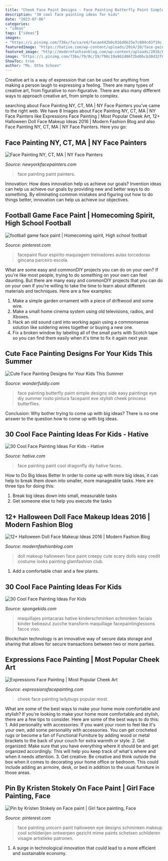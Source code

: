 ```yaml
---
title: "Cheek Face Paint Designs - Face Painting Butterfly Paint Simple Designs Side Easy Paintings Eye Diy Summer Rosto Pintura Facepaint Eve Stylish Cheek Princess Butterflies"
description: "30 cool face painting ideas for kids"
date: "2023-07-06"
categories:
- "ideas"
tags: ["ideas"]
images:
- "https://i.pinimg.com/736x/fa/ca/e4/facae442b0c016d6b25e7c804c03f19c.jpg"
featuredImage: "https://hative.com/wp-content/uploads/2014/10/face-painting-ideas-for-kids/15-diy-dragonfly-face-paint.jpg"
featured_image: "http://modernfashionblog.com/wp-content/uploads/2016/09/12-Halloween-Doll-Face-Makeup-Ideas-2016-3.jpg"
image: "https://i.pinimg.com/736x/79/0c/19/790c19a962d06f2bd0bcb30d32f86ebf.jpg"
ShowToc: true
author: "Ms. Otha Schoen"
---
```



Creative art is a way of expression that can be used for anything from making a person laugh to expressing a feeling. There are many types of creative art, from figurative to non-figurative. There are also many different ways to approach creative art, from simple to complex.

	

		
searching about Face Painting NY, CT, MA | NY Face Painters you've came to the right web. We have 8 Images about Face Painting NY, CT, MA | NY Face Painters like Expressions Face Painting | Most Popular Cheek Art, 12+ Halloween Doll Face Makeup Ideas 2016 | Modern Fashion Blog and also Face Painting NY, CT, MA | NY Face Painters. Here you go:
		
    
## Face Painting NY, CT, MA | NY Face Painters

<img loading=lazy src="http://www.newyorkfacepainters.com/wp-content/uploads/2017/02/Partial_Kitty_face_painting_face_paint_by_vicki_painting_frederick_maryland_virginia_washington_dc_pixie_dust_creation.59201520_large.jpg" onerror="this.onerror=null;this.src='https://tse1.mm.bing.net/th?id=OIP.teRBKmEIUWuCpmCAGl3jgwHaKq&amp;pid=15.1';" alt="Face Painting NY, CT, MA | NY Face Painters">

_Source: newyorkfacepainters.com_

>face painting paint painters. 

	

Innovation: How does innovation help us achieve our goals?
Invention ideas can help us achieve our goals by providing new and better ways to do something. By eliminating common mistakes and figuring out how to do things better, innovation can help us achieve our objectives.

    
## Football Game Face Paint | Homecoming Spirit, High School Football

<img loading=lazy src="https://i.pinimg.com/736x/79/0c/19/790c19a962d06f2bd0bcb30d32f86ebf.jpg" onerror="this.onerror=null;this.src='https://tse2.mm.bing.net/th?id=OIP.o4G7oFYSaX41CuKUdrCVWwHaNK&amp;pid=15.1';" alt="football game face paint | Homecoming spirit, High school football">

_Source: pinterest.com_

>facepaint fluor espírito maquiagem treinadores aulas torcedoras gincana parceiro escola. 

	

What are some easy and commonDIY projects you can do on your own?
If you're like most people, trying to do something on your own can feel daunting. But there are many easy and commonDIY projects that you can do on your own if you're willing to take the time to learn about different materials and techniques. Here are a few examples:
1. Make a simple garden ornament with a piece of driftwood and some wire.
2. Make a small home cinema system using old televisions, radios, and Xboxes.
3. Hack an old sound card into working again using a commonsense solution like soldering wires together or buying a new one.
4. Fix a broken window by labeling all of the small parts with Scotch tape so you can find them easily when it's time to fix it again next year.

    
## Cute Face Painting Designs For Your Kids This Summer

<img loading=lazy src="https://cdn.wonderfuldiy.com/wp-content/uploads/2016/06/Simple-side-butterfly.jpg" onerror="this.onerror=null;this.src='https://tse3.mm.bing.net/th?id=OIP.U5JTvHKeloW78nkno5IirgHaLI&amp;pid=15.1';" alt="Cute Face Painting Designs for Your Kids This Summer">

_Source: wonderfuldiy.com_

>face painting butterfly paint simple designs side easy paintings eye diy summer rosto pintura facepaint eve stylish cheek princess butterflies. 

	

Conclusion: Why bother trying to come up with big ideas?
There is no one answer to the question how to come up with big ideas.

    
## 30 Cool Face Painting Ideas For Kids - Hative

<img loading=lazy src="https://hative.com/wp-content/uploads/2014/10/face-painting-ideas-for-kids/15-diy-dragonfly-face-paint.jpg" onerror="this.onerror=null;this.src='https://tse4.mm.bing.net/th?id=OIP.mFAKBl4BRqv2E1iMKTEkkwHaJ4&amp;pid=15.1';" alt="30 Cool Face Painting Ideas For Kids - Hative">

_Source: hative.com_

>face painting paint cool dragonfly diy hative faces. 

	

How to Do Big Ideas Better
In order to come up with more big ideas, it can help to break them down into smaller, more manageable tasks. Here are three tips for doing this:
1. Break big ideas down into small, measurable tasks
2. Get someone else to help you execute the tasks

    
## 12+ Halloween Doll Face Makeup Ideas 2016 | Modern Fashion Blog

<img loading=lazy src="http://modernfashionblog.com/wp-content/uploads/2016/09/12-Halloween-Doll-Face-Makeup-Ideas-2016-3.jpg" onerror="this.onerror=null;this.src='https://tse4.mm.bing.net/th?id=OIP.6e6N55uySw5FBjmVD4W-8QHaNI&amp;pid=15.1';" alt="12+ Halloween Doll Face Makeup Ideas 2016 | Modern Fashion Blog">

_Source: modernfashionblog.com_

>doll makeup halloween face paint creepy cute scary dolls easy credit costume looks painting glamfashion club. 

	

1. Add a comfortable chair and a few plants. 

    
## 30 Cool Face Painting Ideas For Kids

<img loading=lazy src="https://spongekids.com/wp-content/uploads/2014/10/face-painting-ideas-for-kids/25-cool-painting.jpg" onerror="this.onerror=null;this.src='https://tse4.mm.bing.net/th?id=OIP.F9ZsExz1Os-3c62vSq7jUQHaLH&amp;pid=15.1';" alt="30 Cool Face Painting Ideas For Kids">

_Source: spongekids.com_

>maquillajes pintacaras hative kinderschminken schminken faciais kinder bebeazul zucche transform maquillage facepaintinglessons facce viso. 

	

Blockchain technology is an innovative way of secure data storage and sharing that allows for secure transactions between two or more parties.

    
## Expressions Face Painting | Most Popular Cheek Art

<img loading=lazy src="http://expressionsfacepainting.com/images/3/9.jpg" onerror="this.onerror=null;this.src='https://tse4.mm.bing.net/th?id=OIP.wWWkSlJ0j7959gTBRBAfjAHaJ3&amp;pid=15.1';" alt="Expressions Face Painting | Most Popular Cheek Art">

_Source: expressionsfacepainting.com_

>cheek face painting ladybugs popular most. 

	

What are some of the best ways to make your home more comfortable and stylish?
If you're looking to make your home more comfortable and stylish, there are a few tips to consider. Here are some of the best ways to do this: 1. Add personality with accessories: If you want your room to feel like it's your own, add some personality with accessories. You can get crocheted rugs or become a fan of Functional Furniture by adding wood or metal brackets to the back of your couch for extra warmth or style. 2. Get organized: Make sure that you have everything where it should be and get organized accordingly. This will help you keep track of what's where and when it needs attention. 3. Get creative: Be creative and think outside the box when it comes to decorating your home office or bedroom. This could include adding an armoire, desk, or bed in addition to the usual furniture in those areas. 
    
## Pin By Kristen Stokely On Face Paint | Girl Face Painting, Face

<img loading=lazy src="https://i.pinimg.com/736x/fa/ca/e4/facae442b0c016d6b25e7c804c03f19c.jpg" onerror="this.onerror=null;this.src='https://tse4.mm.bing.net/th?id=OIP.K9NhN6iUiYhAouuQipf-BwHaJo&amp;pid=15.1';" alt="Pin by Kristen Stokely on Face paint | Girl face painting, Face">

_Source: pinterest.com_

>face painting unicorn paint halloween eye designs schminken makeup cool schilderijen ontwerpen gezicht mime paints schetsen schilderen visagie artistieke patronen. 

	

1. A surge in technological innovation that could lead to a more efficient and sustainable economy. 

